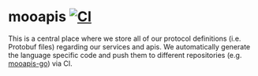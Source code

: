 # mooapis [![CI](https://github.com/CowNetwork/mooapis/actions/workflows/ci.yaml/badge.svg?branch=v0.1.0)](https://github.com/CowNetwork/mooapis/actions/workflows/ci.yaml)

This is a central place where we store all of our protocol definitions (i.e. Protobuf files) regarding our services and apis.
We automatically generate the language specific code and push them to different repositories (e.g. [mooapis-go](https://github.com/CowNetwork/mooapis-go)) via CI.
